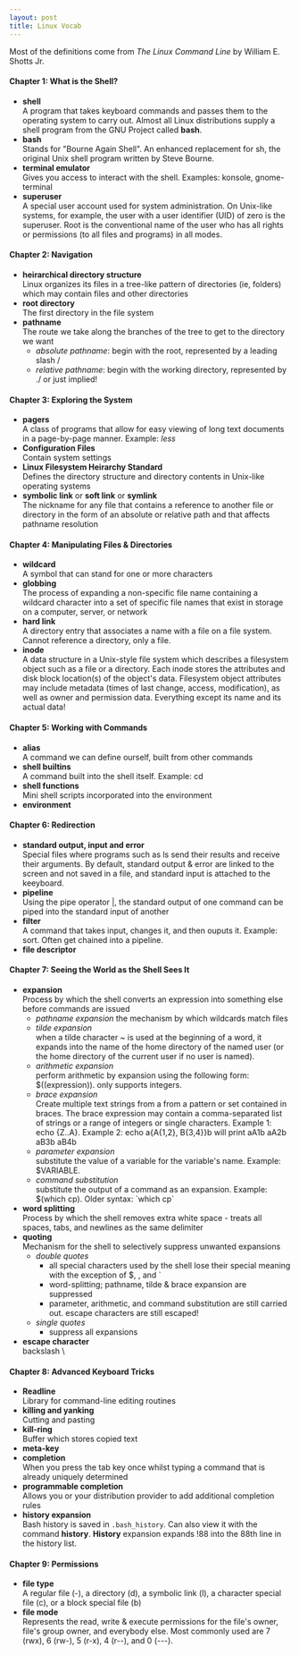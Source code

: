 ```yaml
---
layout: post
title: Linux Vocab
---
```

Most of the definitions come from *The Linux Command Line* by William E. Shotts Jr.

#### Chapter 1: What is the Shell?  
* **shell**  
A program that takes keyboard commands and passes them to the operating system to carry out.  Almost all Linux distributions supply a shell program from the GNU Project called **bash**.
* **bash**  
Stands for "Bourne Again Shell".  An enhanced replacement for sh, the original Unix shell program written by Steve Bourne.
* **terminal emulator**  
Gives you access to interact with the shell.  Examples: konsole, gnome-terminal
* **superuser**  
A special user account used for system administration.  On Unix-like systems, for example, the user with a user identifier (UID) of zero is the superuser.   Root is the conventional name of the user who has all rights or permissions (to all files and programs) in all modes.


#### Chapter 2: Navigation  
* **heirarchical directory structure**  
Linux organizes its files in a tree-like pattern of directories (ie, folders) which may contain files and other directories
* **root directory**  
The first directory in the file system
* **pathname**  
The route we take along the branches of the tree to get to the directory we want  
  - *absolute pathname*:
  begin with the root, represented by a leading slash /
  - *relative pathname*:
  begin with the working directory, represented by ./ or just implied!
  
#### Chapter 3: Exploring the System
* **pagers**  
A class of programs that allow for easy viewing of long text documents in a page-by-page manner. Example: *less*
* **Configuration Files**  
Contain system settings  
* **Linux Filesystem Heirarchy Standard**  
Defines the directory structure and directory contents in Unix-like operating systems
* **symbolic link** or **soft link** or **symlink**  
The nickname for any file that contains a reference to another file or directory in the form of an absolute or relative path and that affects pathname resolution

#### Chapter 4: Manipulating Files & Directories
* **wildcard**  
A symbol that can stand for one or more characters
* **globbing**  
The process of expanding a non-specific file name containing a wildcard character into a set of specific file names that exist in storage on a computer, server, or network
* **hard link**  
A directory entry that associates a name with a file on a file system. Cannot reference a directory, only a file.
* **inode**  
A data structure in a Unix-style file system which describes a filesystem object such as a file or a directory. Each inode stores the attributes and disk block location(s) of the object's data. Filesystem object attributes may include metadata (times of last change, access, modification), as well as owner and permission data.  Everything except its name and its actual data!


#### Chapter 5: Working with Commands
* **alias**  
A command we can define ourself, built from other commands
* **shell builtins**  
A command built into the shell itself.  Example: cd
* **shell functions**  
Mini shell scripts incorporated into the environment
* **environment**  

#### Chapter 6: Redirection
* **standard output, input and error**  
Special files where programs such as ls send their results and receive their arguments.  By default, standard output & error are linked to the screen and not saved in a file, and standard input is attached to the keeyboard.
* **pipeline**  
Using the pipe operator |, the standard output of one command can be piped into the standard input of another
* **filter**  
A command that takes input, changes it, and then ouputs it. Example: sort.  Often get chained into a pipeline.
* **file descriptor**  

#### Chapter 7: Seeing the World as the Shell Sees It
* **expansion**  
Process by which the shell converts an expression into something else before commands are issued
  * *pathname expansion* 
  the mechanism by which wildcards match files
  * *tilde expansion*  
  when a tilde character ~ is used at the beginning of a word, it expands into the name of the home directory of the named user (or the home directory of the current user if no user is named).
  * *arithmetic expansion*  
  perform arithmetic by expansion using the following form: $((expression)). only supports integers.
  * *brace expansion*  
  Create multiple text strings from a from a pattern or set contained in braces.  The brace expression may contain a comma-separated list of strings or a range of integers or single characters. Example 1: echo {Z..A}.  Example 2: echo a{A{1,2}, B{3,4}}b will print aA1b aA2b aB3b aB4b
  * *parameter expansion*  
  substitute the value of a variable for the variable's name.  Example: $VARIABLE.  
  * *command substitution*  
  substitute the output of a command as an expansion. Example: $(which cp). Older syntax: \`which cp\`
* **word splitting**  
Process by which the shell removes extra white space - treats all spaces, tabs, and newlines as the same delimiter
* **quoting**  
Mechanism for the shell to selectively suppress unwanted expansions
  * *double quotes*  
    - all special characters used by the shell lose their special meaning with the exception of $, \, and \`  
    - word-splitting; pathname, tilde & brace expansion are suppressed  
    - parameter, arithmetic, and command substitution are still carried out. escape characters are still escaped!
  * *single quotes*  
    - suppress all expansions
* **escape character**  
backslash \

#### Chapter 8: Advanced Keyboard Tricks
* **Readline**  
Library for command-line editing routines
* **killing and yanking**  
Cutting and pasting
* **kill-ring**  
Buffer which stores copied text
* **meta-key**  
* **completion**  
When you press the tab key once whilst typing a command that is already uniquely determined
* **programmable completion**  
Allows you or your distribution provider to add additional completion rules
* **history expansion**  
Bash history is saved in `.bash_history`.  Can also view it with the command **history**.  **History** expansion expands !88 into the 88th line in the history list.

#### Chapter 9: Permissions
* **file type**  
A regular file (-), a directory (d), a symbolic link (l), a character special file (c), or a block special file (b)
* **file mode**  
Represents the read, write & execute permissions for the file's owner, file's group owner, and everybody else.  Most commonly used are 7 (rwx), 6 (rw-), 5 (r-x), 4 (r--), and 0 (---).
